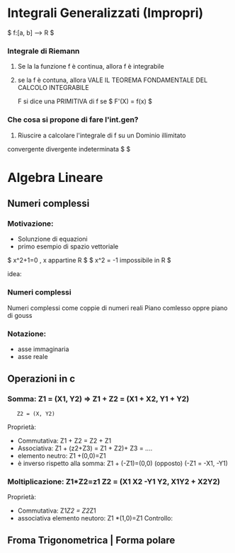# Integrali Generalizzati (Impropri)
$
f:[a, b] --> R 
$
### Integrale di Riemann

1. Se la la funzione f è continua, allora f è integrabile
2. se la f è contuna, allora VALE IL TEOREMA FONDAMENTALE DEL CALCOLO INTEGRABILE

    F si dice una PRIMITIVA di f se
    $
    F'(X) = f(x) 
    $


### Che cosa si propone di fare l'int.gen?
1) Riuscire a calcolare l'integrale di f su un Dominio illimitato


convergente 
divergente
indeterminata
$
$



# Algebra Lineare
## Numeri complessi
### Motivazione:
- Solunzione di equazioni 
- primo esempio di spazio vettoriale

$
x^2+1=0 , x appartine R
$
$
x^2 = -1 impossibile in R
$

idea:

### Numeri complessi 
Numeri complessi come coppie di numeri reali 
Piano comlesso oppre piano di gouss

### Notazione:
- asse immaginaria 
- asse reale


## Operazioni in c
### Somma: Z1 = (X1, Y2) => Z1 + Z2 = (X1 + X2, Y1 + Y2)
       Z2 = (X, Y2)

Proprietà: 
- Commutativa: Z1 + Z2 = Z2 + Z1
- Associativa: Z1 + (z2+Z3) = Z1 + Z2)+ Z3 = ....
- elemento neutro: Z1 +(0,0)=Z1
- è inverso rispetto alla somma: Z1 + (-Z1)=(0,0)
    (opposto)                     (-Z1 = -X1, -Y1)
### Moltiplicazione: Z1*Z2=z1 Z2 = (X1 X2 -Y1 Y2, X1Y2 + X2Y2)

Proprietà:
- Commutativa: Z1*Z2 = Z2*Z1
- associativa
elemento neutoro: Z1 *(1,0)=Z1
Controllo: 

## Froma Trigonometrica | Forma polare